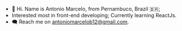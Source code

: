 - 👋 Hi. Name is Antonio Marcelo, from Pernambuco, Brazil 🇧🇷;
- Interested most in front-end developing; Currently learning ReactJs.
- 🗨️ Reach me on antoniomarcelob12@gmail.com. 

<!---
antoniomarcelo12/antoniomarcelo12 is a ✨ special ✨ repository because its `README.md` (this file) appears on your GitHub profile.
You can click the Preview link to take a look at your changes.
--->

